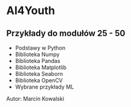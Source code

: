 # AI4Youth

## Przykłady do modułów 25 - 50

- Podstawy w Python
- Biblioteka Numpy
- Biblioteka Pandas
- Biblioteka Matplotlib
- Biblioteka Seaborn
- Biblioteka OpenCV
- Wybrane przykłady ML


Autor: Marcin Kowalski

